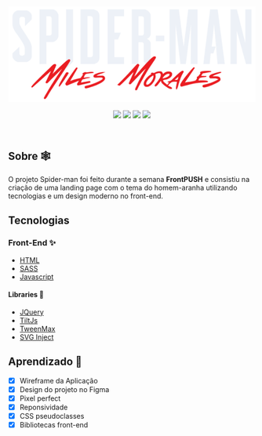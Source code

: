 <div align="center">
  <img src="https://github.com/Pedrovinhas/spider-man/blob/master/img/spiderman-text.png">
</div>

<p align="center">
  <img src="https://img.shields.io/static/v1?label=author&message=pedrovinhas&color=EA1D22&labelColor=0A0C10">
  <img src="https://img.shields.io/static/v1?label=languages&message=3&color=EA1D22&labelColor=0A0C10">
  <img src="https://img.shields.io/static/v1?label=license&message=MIT&color=EA1D22&labelColor=0A0C10">
  <img src="https://img.shields.io/github/last-commit/pedrovinhas/spider-man?color=EA1D22&labelColor=0A0C10">
</p>

<div align="center">
   <img laptop>
</div>

## Sobre 🕸 
 O projeto Spider-man foi feito durante a semana **FrontPUSH** e consistiu na criação de uma landing page com o tema do homem-aranha utilizando tecnologias e um design moderno no front-end.

## Tecnologias

### Front-End  ✨
  - [HTML](https://developer.mozilla.org/pt-BR/docs/Web/HTML)
  - [SASS](https://sass-lang.com/)
  - [Javascript](https://developer.mozilla.org/pt-BR/docs/Web/Javascript)
#### Libraries 📒
  - [JQuery](https://jquery.com/)
  - [TiltJs](https://gijsroge.github.io/tilt.js/)
  - [TweenMax](https://greensock.com/docs/v2/TweenMax)
  - [SVG Inject](https://github.com/iconfu/svg-inject)


## Aprendizado 🧠
- [X] Wireframe da Aplicação
- [X] Design do projeto no Figma
- [X] Pixel perfect
- [X] Reponsividade
- [X] CSS pseudoclasses
- [X] Bibliotecas front-end
